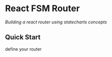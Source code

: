 # React FSM Router

*Building a react router using statecharts concepts*

## Quick Start

define your router

